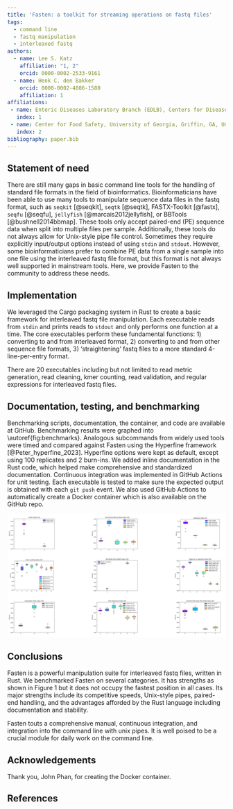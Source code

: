 ```yaml
---
title: 'Fasten: a toolkit for streaming operations on fastq files'
tags:
  - command line
  - fastq manipulation
  - interleaved fastq
authors:
  - name: Lee S. Katz
    affiliation: "1, 2"
    orcid: 0000-0002-2533-9161
  - name: Henk C. den Bakker
    orcid: 0000-0002-4086-1580
    affiliation: 1
affiliations:
 - name: Enteric Diseases Laboratory Branch (EDLB), Centers for Disease Control and Prevention, Atlanta, GA, United States of America
   index: 1
 - name: Center for Food Safety, University of Georgia, Griffin, GA, United States of America
   index: 2
bibliography: paper.bib
---
```


## Statement of need

There are still many gaps in basic command line tools for the handling of standard file formats in the field of bioinformatics.
Bioinformaticians have been able to use many tools to manipulate sequence data files in the fastq format, such as `seqkit` [@seqkit], `seqtk` [@seqtk], FASTX-Toolkit [@fastx], `seqfu` [@seqfu], `jellyfish` [@marcais2012jellyfish], or BBTools [@bushnell2014bbmap].
These tools only accept paired-end (PE) sequence data when split into multiple files per sample.
Additionally, these tools do not always allow for Unix-style pipe file control. Sometimes they require explicitly input/output options instead of using `stdin` and `stdout`.
However, some bioinformaticians prefer to combine PE data from a single sample into one file using the interleaved fastq file format, but this format is not always well supported in mainstream tools.
Here, we provide Fasten to the community to address these needs.

## Implementation

We leveraged the Cargo packaging system in Rust to create a basic framework for interleaved fastq file manipulation.
Each executable reads from `stdin` and prints reads to `stdout` and only performs one function at a time.
The core executables perform these fundamental functions: 1) converting to and from interleaved format, 2) converting to and from other sequence file formats, 3) ‘straightening’ fastq files to a more standard 4-line-per-entry format.

There are 20 executables including but not limited to read metric generation, read cleaning, kmer counting, read validation, and regular expressions for interleaved fastq files.

## Documentation, testing, and benchmarking

Benchmarking scripts, documentation, the container, and code are available at GitHub. Benchmarking results were graphed into \autoref{fig:benchmarks}.
Analogous subcommands from widely used tools were timed and compared against Fasten using the Hyperfine framework [@Peter_hyperfine_2023].
Hyperfine options were kept as default, except using 100 replicates and 2 burn-ins.
We added inline documentation in the Rust code, which helped make comprehensive and standardized documentation.
Continuous integration was implemented in GitHub Actions for unit testing.
Each executable is tested to make sure the expected output is obtained with each `git push` event.
We also used GitHub Actions to automatically create a Docker container which is also available on the GitHub repo.

![Benchmarks comparing fasten with other analogous tools. From left to right, then to bottom: Trimming with a minimum quality score; converting fastq to fasta; interleaving R1 and R2 reads; kmer counting; normalizing read depth using kmer coverage; Searching for a sequence in a fastq file; downsampling reads; sorting fastq entries by either sequence or ID; and converting nonstandard fastq files to a format whose entries are four lines each, and selecting the first 100.\label{fig:benchmarks}](benchmarks.png)

## Conclusions

Fasten is a powerful manipulation suite for interleaved fastq files, written in Rust.
We benchmarked Fasten on several categories.
It has strengths as shown in Figure 1 but it does not occupy the fastest position in all cases.
Its major strengths include its competitive speeds,
Unix-style pipes,
paired-end handling,
and the advantages afforded by the Rust language including documentation and stability.

Fasten touts a comprehensive manual, continuous integration, and integration into the command line with unix pipes.
It is well poised to be a crucial module for daily work on the command line.

## Acknowledgements

Thank you, John Phan, for creating the Docker container.

## References
